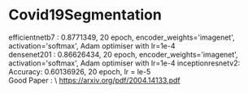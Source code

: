 # Covid19Segmentation
efficientnetb7 : 0.8771349, 20 epoch, encoder_weights='imagenet', activation='softmax', Adam optimiser with lr=1e-4 \
densenet201 : 0.86626434, 20 epoch, encoder_weights='imagenet', activation='softmax', Adam optimiser with lr=1e-4
inceptionresnetv2: Accuracy: 0.60136926, 20 epoch, lr = le-5 \
Good Paper : \\
https://arxiv.org/pdf/2004.14133.pdf
